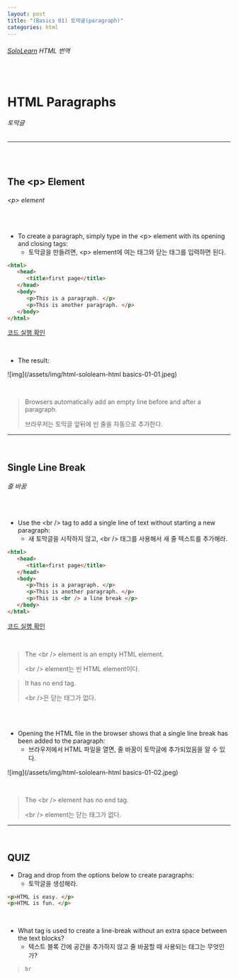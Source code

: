 ```yaml
---
layout: post
title: "(Basics 01) 토막글(paragraph)"
categories: html
---
```


###### [SoloLearn](https://www.sololearn.com/) HTML 번역

<br>

# HTML Paragraphs

###### 토막글

------

<br>

<br>

## The \<p> Element

###### \<p> element

<br>

- To create a paragraph, simply type in the \<p> element with its opening and closing tags:
  - 토막글을 만들려면, \<p> element에 여는 태그와 닫는 태그를 입력하면 된다.

```html
<html>
   <head>
      <title>first page</title>
   </head>
   <body>
      <p>This is a paragraph. </p>
      <p>This is another paragraph. </p>
   </body>
</html>
```

[코드 실행 확인](https://code.sololearn.com/7/#html)

<br>

- The result:

![img](/assets/img/html-sololearn-html basics-01-01.jpeg)

<br>

> Browsers automatically add an empty line before and after a paragraph.
>
> 브라우저는 토막글 앞뒤에 빈 줄을 자동으로 추가한다.

------

<br>

## Single Line Break

###### 줄 바꿈

<br>

- Use the \<br /> tag to add a single line of text without starting a new paragraph:
  - 새 토막글을 시작하지 않고, \<br /> 태그를 사용해서 새 줄 텍스트를 추가해라.

```html
<html>
   <head>
      <title>first page</title>
   </head>
   <body>
      <p>This is a paragraph. </p>
      <p>This is another paragraph. </p>
      <p>This is <br /> a line break </p>
   </body>
</html>
```

[코드 실행 확인](https://code.sololearn.com/8/#html)

<br>

> The \<br /> element is an empty HTML element.
>
> \<br /> element는 빈 HTML element이다.

> It has no end tag.
>
> \<br />은 닫는 태그가 없다.

<br>

<br>

- Opening the HTML file in the browser shows that a single line break has been added to the paragraph:
  - 브라우저에서 HTML 파일을 열면, 줄 바꿈이 토막글에 추가되었음을 알 수 있다.

![img](/assets/img/html-sololearn-html basics-01-02.jpeg)

<br>

> The \<br /> element has no end tag.
>
> \<br /> element는 닫는 태그가 없다.

------

<br>

## QUIZ

- Drag and drop from the options below to create paragraphs:
  - 토막글을 생성해라.

```html
<p>HTML is easy. </p>
<p>HTML is fun. </p>
```

<br>

- What tag is used to create a line-break without an extra space between the text blocks?
  - 텍스트 블록 간에 공간을 추가하지 않고 줄 바꿈할 때 사용되는 태그는 무엇인가?

> `br`

<br>
